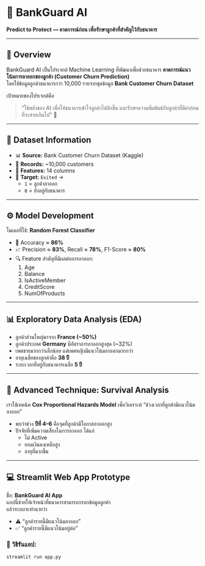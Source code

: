 # 🏦 BankGuard AI  
**Predict to Protect — คาดการณ์ก่อน เพื่อรักษาลูกค้าที่สำคัญไว้กับธนาคาร**  

---

## 📘 Overview  
BankGuard AI เป็นโปรเจกต์ Machine Learning ที่พัฒนาเพื่อช่วยธนาคาร **คาดการณ์แนวโน้มการลาออกของลูกค้า (Customer Churn Prediction)**  
โดยใช้ข้อมูลลูกค้าธนาคารกว่า 10,000 รายจากชุดข้อมูล **Bank Customer Churn Dataset**  

เป้าหมายของโปรเจกต์คือ  
> "ใช้พลังของ AI เพื่อให้ธนาคารเข้าใจลูกค้าได้ลึกขึ้น และรักษาความสัมพันธ์กับลูกค้าที่มีค่าก่อนที่จะสายเกินไป" 💚  

---

## 🧩 Dataset Information  
- 📊 **Source:** Bank Customer Churn Dataset (Kaggle)  
- 🧮 **Records:** ~10,000 customers  
- 🔢 **Features:** 14 columns  
- 🎯 **Target:** `Exited` →  
  - `1` = ลูกค้าลาออก  
  - `0` = ยังอยู่กับธนาคาร  

---

## ⚙️ Model Development  
โมเดลที่ใช้: **Random Forest Classifier**  
- 🎯 Accuracy ≈ **86%**  
- 📈 Precision ≈ **83%**, Recall ≈ **78%**, F1-Score ≈ **80%**  
- 🔍 Feature สำคัญที่มีผลต่อการลาออก:
  1. Age  
  2. Balance  
  3. IsActiveMember  
  4. CreditScore  
  5. NumOfProducts  

---

## 📊 Exploratory Data Analysis (EDA)
- ลูกค้าส่วนใหญ่มาจาก **France (~50%)**  
- ลูกค้าประเทศ **Germany** มีอัตราการลาออกสูงสุด (~32%)  
- เพศชายมากกว่าเล็กน้อย แต่เพศหญิงมีแนวโน้มลาออกมากกว่า  
- อายุเฉลี่ยของลูกค้าคือ **38 ปี**  
- ระยะเวลาที่อยู่กับธนาคารเฉลี่ย **5 ปี**

---

## 🧠 Advanced Technique: Survival Analysis  
เราใช้เทคนิค **Cox Proportional Hazards Model** เพื่อวิเคราะห์ “ช่วงเวลาที่ลูกค้ามีแนวโน้มลาออก”  
- พบว่าช่วง **ปีที่ 4–6** คือจุดที่ลูกค้ามีโอกาสลาออกสูง  
- ปัจจัยที่เพิ่มความเสี่ยงในการลาออก ได้แก่  
  - ไม่ Active  
  - ยอดเงินคงเหลือสูง  
  - อายุที่มากขึ้น  

---

## 💻 Streamlit Web App Prototype  
ชื่อ: **BankGuard AI App**  
แอปนี้ช่วยให้เจ้าหน้าที่ธนาคารสามารถกรอกข้อมูลลูกค้า  
แล้วระบบจะทำนายว่า  
- ⚠️ “ลูกค้ารายนี้มีแนวโน้มลาออก”  
- ✅ “ลูกค้ารายนี้มีแนวโน้มอยู่ต่อ”  

### 🔧 วิธีรันแอป:
```bash
streamlit run app.py
